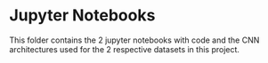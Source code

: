 # Jupyter Notebooks

This folder contains the 2 jupyter notebooks with code and the CNN architectures used for the 2 respective datasets in this project. 
